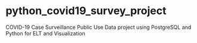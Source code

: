 # python_covid19_survey_project
COVID-19 Case Surveillance Public Use Data project using PostgreSQL and Python for ELT and Visualization
